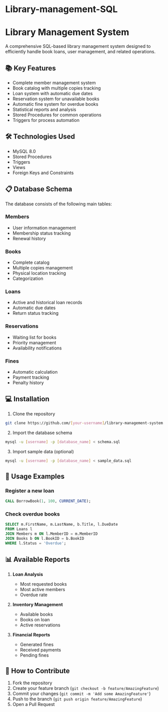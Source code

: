 # Library-management-SQL
# Library Management System

A comprehensive SQL-based library management system designed to efficiently handle book loans, user management, and related operations.

## 📚 Key Features

- Complete member management system
- Book catalog with multiple copies tracking
- Loan system with automatic due dates
- Reservation system for unavailable books
- Automatic fine system for overdue books
- Statistical reports and analysis
- Stored Procedures for common operations
- Triggers for process automation

## 🛠 Technologies Used

- MySQL 8.0
- Stored Procedures
- Triggers
- Views
- Foreign Keys and Constraints

## 📋 Database Schema

The database consists of the following main tables:

### Members
- User information management
- Membership status tracking
- Renewal history

### Books
- Complete catalog
- Multiple copies management
- Physical location tracking
- Categorization

### Loans
- Active and historical loan records
- Automatic due dates
- Return status tracking

### Reservations
- Waiting list for books
- Priority management
- Availability notifications

### Fines
- Automatic calculation
- Payment tracking
- Penalty history

## 💻 Installation

1. Clone the repository
```bash
git clone https://github.com/[your-username]/library-management-system.git
```

2. Import the database schema
```bash
mysql -u [username] -p [database_name] < schema.sql
```

3. Import sample data (optional)
```bash
mysql -u [username] -p [database_name] < sample_data.sql
```

## 📝 Usage Examples

### Register a new loan
```sql
CALL BorrowBook(1, 100, CURRENT_DATE);
```

### Check overdue books
```sql
SELECT m.FirstName, m.LastName, b.Title, l.DueDate
FROM Loans l
JOIN Members m ON l.MemberID = m.MemberID
JOIN Books b ON l.BookID = b.BookID
WHERE l.Status = 'Overdue';
```

## 📊 Available Reports

1. **Loan Analysis**
   - Most requested books
   - Most active members
   - Overdue rate

2. **Inventory Management**
   - Available books
   - Books on loan
   - Active reservations

3. **Financial Reports**
   - Generated fines
   - Received payments
   - Pending fines

## 🤝 How to Contribute

1. Fork the repository
2. Create your feature branch (`git checkout -b feature/AmazingFeature`)
3. Commit your changes (`git commit -m 'Add some AmazingFeature'`)
4. Push to the branch (`git push origin feature/AmazingFeature`)
5. Open a Pull Request

